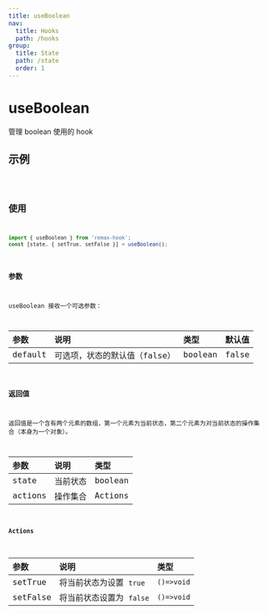 ```yaml
---
title: useBoolean
nav:
  title: Hooks
  path: /hooks
group:
  title: State
  path: /state
  order: 1
---
```


# useBoolean

管理 boolean 使用的 hook

## 示例

<code src="./Demo.tsx"/>

## 使用

```typescript
import { useBoolean } from 'remax-hook';
const [state, { setTrue, setFalse }] = useBoolean();
```

### 参数

useBoolean 接收一个可选参数：

| 参数    | 说明                          | 类型    | 默认值 |
| :------ | :---------------------------- | :------ | :----- |
| default | 可选项，状态的默认值（false） | boolean | false  |

### 返回值

返回值是一个含有两个元素的数组，第一个元素为当前状态，第二个元素为对当前状态的操作集合（本身为一个对象）。

| 参数    | 说明     | 类型    |
| :------ | :------- | :------ |
| state   | 当前状态 | boolean |
| actions | 操作集合 | Actions |

#### Actions

| 参数     | 说明                     | 类型       |
| :------- | :----------------------- | :--------- |
| setTrue  | 将当前状态为设置 `true`  | `()=>void` |
| setFalse | 将当前状态设置为 `false` | `()=>void` |
